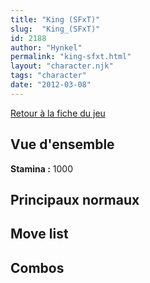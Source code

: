 ```yaml
---
title: "King (SFxT)"
slug:  "King_(SFxT)"
id: 2188
author: "Hynkel"
permalink: "king-sfxt.html"
layout: "character.njk"
tags: "character"
date: "2012-03-08"
---
```


[Retour à la fiche du jeu](Street_Fighter_x_Tekken "wikilink")

## Vue d'ensemble

**Stamina :** 1000

## Principaux normaux

## Move list

## Combos
